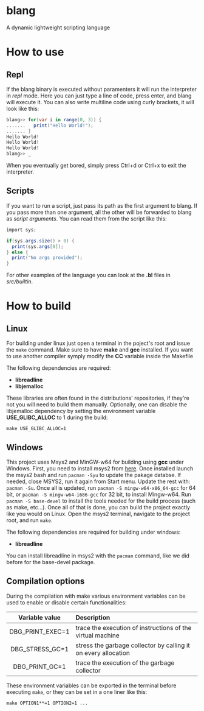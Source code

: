 # blang
A dynamic lightweight scripting language

# How to use
## Repl
If the blang binary is executed without paramenters it will run the interpreter in *repl* mode. Here you can just type a line of code, press enter, and blang will execute it. You can also write multiline code using curly brackets, it will look like this:
```c#
blang>> for(var i in range(0, 3)) {
.......   print("Hello World!");
....... }
Hello World!
Hello World!
Hello World!
blang>> _
```
When you eventually get bored, simply press Ctrl+d or Ctrl+x to exit the interpreter.

## Scripts
If you want to run a script, just pass its path as the first argument to blang. If you pass more than one argument, all the other will be forwarded to blang as *script arguments*.
You can read them from the script like this:
```c#
import sys;

if(sys.args.size() > 0) {
  print(sys.args[0]);
} else {
  print("No args provided");
}
```

For other examples of the language you can look at the **.bl** files in *src/builtin*.

# How to build

## Linux
For building under linux just open a terminal in the poject's root and issue the `make` command. Make sure to have **make** and **gcc** installed. If you want to use another compiler symply modify the **CC** variable inside the Makefile

The following dependencies are required:
* **libreadline**
* **libjemalloc**

These libraries are often found in the distributions' repositories, if they're not you will need to build them manually.
Optionally, one can disable the libjemalloc dependency by setting the environment variable **USE_GLIBC_ALLOC** to 1 during the build:

`make USE_GLIBC_ALLOC=1`


## Windows

This project uses Msys2 and MinGW-w64 for building using **gcc** under Windows. First, you need to install msys2 from [here](http://www.msys2.org/). Once installed launch the msys2 bash and run `pacman -Syu` to update the pakage databse. If needed, close MSYS2, run it again from Start menu. Update the rest with: `pacman -Su`. Once all is updated, run `pacman -S mingw-w64-x86_64-gcc` for 64 bit, or `pacman -S mingw-w64-i686-gcc` for 32 bit, to install Mingw-w64. Run `pacman -S base-devel` to install the tools needed for the build process (such as make, etc...). Once all of that is done, you can build the project exactly like you would on Linux. Open the msys2 terminal, navigate to the project root, and run `make`.

The following dependencies are required for building under windows:
* **libreadline**

You can install libreadline in msys2 with the `pacman` command, like we did before for the base-devel package.

## Compilation options

During the compilation with make various environment variables can be used to enable or disable certain functionalities:

| Variable value   | Description   |
| :--------------: | :------------ |
| DBG_PRINT_EXEC=1 | trace the execution of instructions of the virtual machine |
| DBG_STRESS_GC=1  | stress the garbage collector by calling it on every allocation |
| DBG_PRINT_GC=1   | trace the execution of the garbage collector |

These environment variables can be exported in the terminal before executing `make`, or they can be set in a one liner like this:

`make OPTION1**=1 OPTION2=1 ...`

